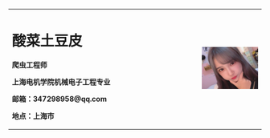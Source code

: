 <table border="0">
  <tr>
    <td width="75%">
      <h1>酸菜土豆皮</h1>
      <p><b>爬虫工程师</b></p>
      <p><b>上海电机学院机械电子工程专业</b></p>
      <p><b>邮箱：347298958@qq.com</b></p>
      <p><b>地点：上海市</b></p>
    </td>
    <td width="25%">
      <img src="/4343434.jpg" width="100%"> 
    </td>
  </tr>
</table>
